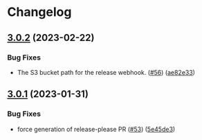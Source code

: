 # Changelog

## [3.0.2](https://github.com/dvsa/rsp-cpms-checking-workflow/compare/v3.0.1...v3.0.2) (2023-02-22)


### Bug Fixes

* The S3 bucket path for the release webhook.  ([#56](https://github.com/dvsa/rsp-cpms-checking-workflow/issues/56)) ([ae82e33](https://github.com/dvsa/rsp-cpms-checking-workflow/commit/ae82e33716a00f3064be2dc4e63f7e524f7d682b))

## [3.0.1](https://github.com/dvsa/rsp-cpms-checking-workflow/compare/v3.0.0...v3.0.1) (2023-01-31)


### Bug Fixes

* force generation of release-please PR ([#53](https://github.com/dvsa/rsp-cpms-checking-workflow/issues/53)) ([5e45de3](https://github.com/dvsa/rsp-cpms-checking-workflow/commit/5e45de3dc5208429fd94fb0a7b10c9dc038902e8))
